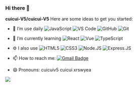 ### Hi there 👋


**cuicui-V5/cuicui-V5** 
Here are some ideas to get you started:

- 🔭 I’m use daily      ![JavaScript](https://img.shields.io/badge/-JavaScript-black?style=plastic&logo=javascript)
  ![VS Code](https://img.shields.io/badge/-VS%20Code-007ACC?style=plastic&logo=visual-studio-code) 
  ![GitHub](https://img.shields.io/badge/-GitHub-181717?style=plastic&logo=github)
  ![Git](https://img.shields.io/badge/-Git-black?style=plastic&logo=git)

- 🌱 I’m currently learning 
  ![React](https://img.shields.io/badge/-React-3b2e5a?style=plastic&logo=react)
  ![Vue](https://img.shields.io/badge/Vue.js-35495E?style=plastic&logo=vuedotjs&logoColor=4FC08D)
  ![TypeScript](https://shields.io/badge/TypeScript-3178C6?logo=TypeScript&logoColor=FFF&style=plastic)
- ⚙️ I also use ![HTML5](https://img.shields.io/badge/-HTML5-E34F26?style=plastic&logo=html5&logoColor=white)
![CSS3](https://img.shields.io/badge/-CSS3-1572B6?style=plastic&logo=css3)
![Node.JS](https://img.shields.io/badge/-Node.JS-black?style=plastic&logo=Node.js) ![Express.JS](https://img.shields.io/badge/-Express.JS-c7b198?style=plastic&logo=Express.JS)
- 📫 How to reach me: [![Gmail Badge](https://img.shields.io/badge/-cuicuiv5@gmail.com-c14438?style=plastic&logo=Gmail&logoColor=white&link=mailto:cuicuiv5@gmail.com)](mailto:cuicuiv5@gmail.com)
- 😄 Pronouns: cuicuiv5 cuicui xrswyea

![](https://github-readme-stats.vercel.app/api?username=cuicui-V5)
